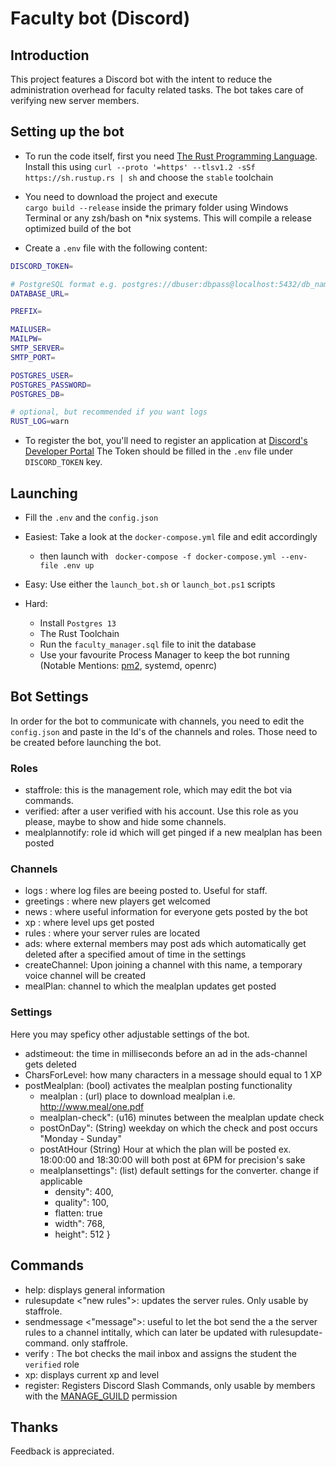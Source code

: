 # Faculty bot (Discord)

## Introduction

This project features a Discord bot with the intent to reduce the administration overhead for faculty related tasks. The bot takes care of verifying new server members.

## Setting up the bot

- To run the code itself, first you need [The Rust Programming Language](https://rust-lang.org).
  Install this using `curl --proto '=https' --tlsv1.2 -sSf https://sh.rustup.rs | sh` and choose the `stable` toolchain
- You need to download the project and execute  
  `cargo build --release` inside the primary folder using Windows Terminal or any zsh/bash on *nix systems. This will compile a release optimized build of the bot


- Create a `.env` file with the following content:
```sh
DISCORD_TOKEN=

# PostgreSQL format e.g. postgres://dbuser:dbpass@localhost:5432/db_name
DATABASE_URL=

PREFIX=

MAILUSER=
MAILPW=
SMTP_SERVER=
SMTP_PORT=

POSTGRES_USER=
POSTGRES_PASSWORD=
POSTGRES_DB=

# optional, but recommended if you want logs
RUST_LOG=warn
```

- To register the bot, you'll need to register an application at [Discord's Developer Portal](https://discord.dev) The Token should be filled in the `.env` file under `DISCORD_TOKEN` key.

## Launching
- Fill the `.env` and the `config.json`

- Easiest: Take a look at the `docker-compose.yml` file and edit accordingly
  - then launch with ` docker-compose -f docker-compose.yml --env-file .env up`
- Easy: Use either the `launch_bot.sh` or `launch_bot.ps1` scripts
- Hard: 
  - Install `Postgres 13`
  - The Rust Toolchain
  - Run the `faculty_manager.sql` file to init the database
  - Use your favourite Process Manager to keep the bot running
    (Notable Mentions: [pm2](https://pm2.io), systemd, openrc)


## Bot Settings

In order for the bot to communicate with channels, you need to edit the `config.json` and paste in the Id's of the channels and roles. 
Those need to be created before launching the bot.

### Roles

- staffrole: this is the management role, which may edit the bot via commands.  
- verified: after a user verified with his account. Use this role as you please, maybe to show and hide some channels.
- mealplannotify: role id which will get pinged if a new mealplan has been posted

### Channels

- logs : where log files are beeing posted to. Useful for staff.
- greetings : where new players get welcomed
- news : where useful information for everyone gets posted by the bot
- xp : where level ups get posted
- rules : where your server rules are located
- ads: where external members may post ads which automatically get deleted after a specified amout of time in the settings
- createChannel: Upon joining a channel with this name, a temporary voice channel will be created
- mealPlan: channel to which the mealplan updates get posted


### Settings

Here you may speficy other adjustable settings of the bot.
- adstimeout: the time in milliseconds before an ad in the ads-channel gets deleted
- CharsForLevel: how many characters in a message should equal to 1 XP 
- postMealplan: (bool) activates the mealplan posting functionality
	- mealplan : (url) place to download mealplan i.e. http://www.meal/one.pdf
    - mealplan-check": (u16) minutes between the mealplan update check
    - postOnDay": (String) weekday on which the check and post occurs "Monday - Sunday"
	- postAtHour (String) Hour at which the plan will be posted ex. 18:00:00 and 18:30:00 will both post at 6PM for precision's sake
    - mealplansettings": (list) default settings for the converter. change if applicable
      - density": 400,
      - quality": 100,
      - flatten: true
      - width": 768,
      - height": 512
    }


## Commands


- help: displays general information
- rulesupdate <"new rules">: updates the server rules. Only usable by staffrole.
- sendmessage <channel name> <"message">: useful to let the bot send the a the server rules to a channel intitally, which can later be updated with rulesupdate-command. only staffrole.
- verify <student email>: The bot checks the mail inbox and assigns the student the `verified` role
- xp: displays current xp and level
- register: Registers Discord Slash Commands, only usable by members with the [MANAGE_GUILD](https://discord.com/developers/docs/topics/permissions#permissions#MANAGE_GUILD) permission

## Thanks

Feedback is appreciated.
